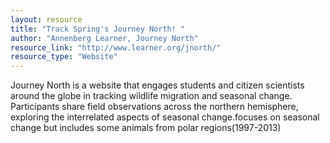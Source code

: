 ```yaml
---
layout: resource
title: "Track Spring's Journey North! "
author: "Annenberg Learner, Journey North"
resource_link: "http://www.learner.org/jnorth/"
resource_type: "Website"
---
```


Journey North is a website that engages students and citizen scientists around the globe in tracking wildlife migration and seasonal change. Participants share field observations across the northern hemisphere, exploring the interrelated aspects of seasonal change.focuses on seasonal change but includes some animals from polar regions(1997-2013)
